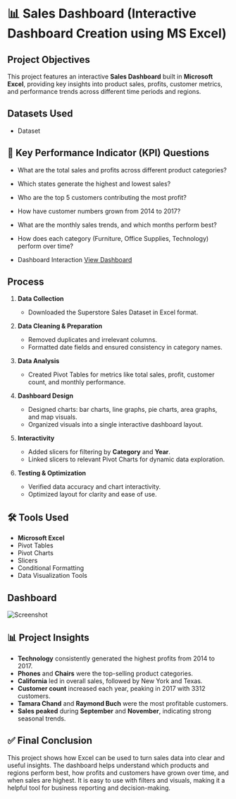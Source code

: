 # 📊 Sales Dashboard (Interactive Dashboard Creation using MS Excel)
## Project Objectives
This project features an interactive **Sales Dashboard** built in **Microsoft Excel**, providing key insights into product sales, profits, customer metrics, and performance trends across different time periods and regions.

## Datasets Used
- <a hreaf="https://github.com/Sathwikagummella/Sales-Dashboard/blob/main/Sales%20Dashboard.xlsx">Dataset</a>

## 📌 Key Performance Indicator (KPI) Questions

- What are the total sales and profits across different product categories?
- Which states generate the highest and lowest sales?
- Who are the top 5 customers contributing the most profit?
- How have customer numbers grown from 2014 to 2017?
- What are the monthly sales trends, and which months perform best?
- How does each category (Furniture, Office Supplies, Technology) perform over time?

- Dashboard Interaction <a href="https://github.com/Sathwikagummella/Sales-Dashboard/blob/main/Screenshot.png">View Dashboard</a>

##  Process

1. **Data Collection**  
   - Downloaded the Superstore Sales Dataset in Excel format.

2. **Data Cleaning & Preparation**  
   - Removed duplicates and irrelevant columns.
   - Formatted date fields and ensured consistency in category names.

3. **Data Analysis**  
   - Created Pivot Tables for metrics like total sales, profit, customer count, and monthly performance.

4. **Dashboard Design**  
   - Designed charts: bar charts, line graphs, pie charts, area graphs, and map visuals.
   - Organized visuals into a single interactive dashboard layout.

5. **Interactivity**  
   - Added slicers for filtering by **Category** and **Year**.
   - Linked slicers to relevant Pivot Charts for dynamic data exploration.

6. **Testing & Optimization**  
   - Verified data accuracy and chart interactivity.
   - Optimized layout for clarity and ease of use.

## 🛠️ Tools Used

- **Microsoft Excel**
- Pivot Tables
- Pivot Charts
- Slicers
- Conditional Formatting
- Data Visualization Tools
     
## Dashboard
![Screenshot](https://github.com/user-attachments/assets/cd4dab11-a5bf-40be-bbb9-2c316cd53fc1)

 ## 📊 Project Insights

- **Technology** consistently generated the highest profits from 2014 to 2017.
- **Phones** and **Chairs** were the top-selling product categories.
- **California** led in overall sales, followed by New York and Texas.
- **Customer count** increased each year, peaking in 2017 with 3312 customers.
- **Tamara Chand** and **Raymond Buch** were the most profitable customers.
- **Sales peaked** during **September** and **November**, indicating strong seasonal trends.

 ## ✅ Final Conclusion

This project shows how Excel can be used to turn sales data into clear and useful insights. The dashboard helps understand which products and regions perform best, how profits and customers have grown over time, and when sales are highest. It is easy to use with filters and visuals, making it a helpful tool for business reporting and decision-making.







